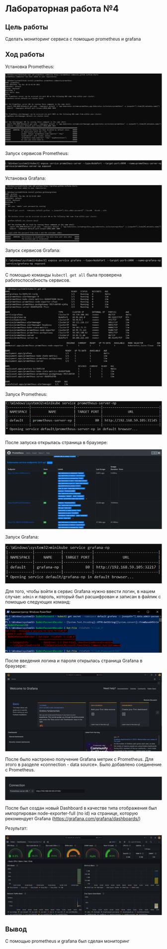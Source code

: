 # Лабораторная работа №4

## Цель работы

Сделать мониторинг сервиса с помощью prometheus и grafana

## Ход работы

Установка Prometheus:

<p align="center">
    <img src="./images/image-1.png">
</p>

Запуск сервисов Prometheus:

<p align="center">
    <img src="./images/image-2.png">
</p>

Установка Grafana:

<p align="center">
    <img src="./images/image-3.png">
</p>

Запуск сервисов Grafana:

<p align="center">
    <img src="./images/image-4.png">
</p>


С помощью команды `kubectl get all` была проверена работоспособность сервисов.

<p align="center">
    <img src="./images/image-5.png">
</p>

Запуск Prometheus:
<p align="center">
    <img src="./images/image-6.png">
</p>

После запуска открылась страница в браузере:

<p align="center">
    <img src="./images/image-7.png">
</p>

Запуск Grafana:

<p align="center">
    <img src="./images/image-8.png">
</p>

Для того, чтобы войти в сервис Grafana нужно ввести логин, в нашем случае: `admin` и пароль, который был расшифрован и записан в файлик с помощью следующих команд:

<p align="center">
    <img src="./images/image-9.png">
</p>

После введения логина и пароля открылась страница Grafana в браузере:

<p align="center">
    <img src="./images/image-10.png">
</p>

После было настроено получение Grafana метрик с Prometheus. Для этого в разделе «connection - data source». Было добавлено соединение с Prometheus.

<p align="center">
    <img src="./images/image-11.png">
</p>

После был создан новый Dashboard в качестве типа отображения был импортирован node-exporter-full (по id) на странице, которую рекомендует Grafana (https://grafana.com/grafana/dashboards/)

Результат:

<p align="center">
    <img src="./images/image-12.png">
</p>

## Вывод

С помощью prometheus и grafana был сделан мониторинг
